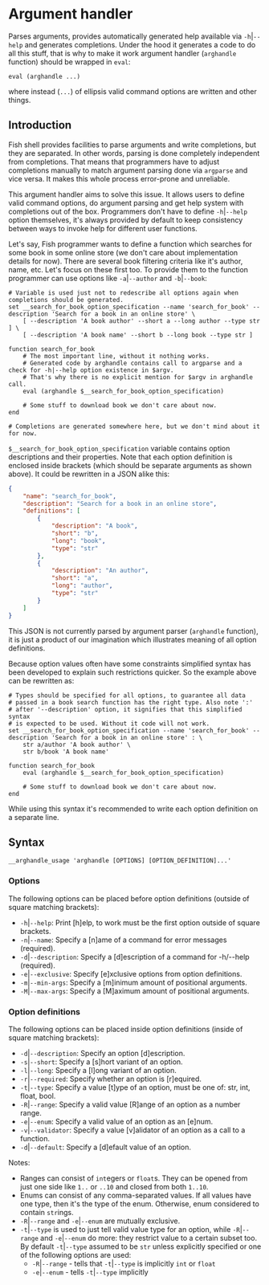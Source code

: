 # Argument handler

Parses arguments, provides automatically generated help available via `-h`|`--help` and generates completions. Under the hood it generates a code to do all this stuff, that is why to make it work argument handler (`arghandle` function) should be wrapped in `eval`:

```fish
eval (arghandle ...)
```

where instead (`...`) of ellipsis valid command options are written and other things.

## Introduction

Fish shell provides facilities to parse arguments and write completions, but they are separated. In other words, parsing is done completely independent from completions. That means that programmers have to adjust completions manually to match argument parsing done via `argparse` and vice versa. It makes this whole process error-prone and unreliable.

This argument handler aims to solve this issue. It allows users to define valid command options, do argument parsing and get help system with completions out of the box. Programmers don't have to define `-h`|`--help` option themselves, it's always provided by default to keep consistency between ways to invoke help for different user functions.

Let's say, Fish programmer wants to define a function which searches for some book in some online store (we don't care about implementation details for now). There are several book filtering criteria like it's author, name, etc. Let's focus on these first too. To provide them to the function programmer can use options like `-a`|`--author` and `-b`|`--book`:

```fish
# Variable is used just not to redescribe all options again when completions should be generated.
set __search_for_book_option_specification --name 'search_for_book' --description 'Search for a book in an online store' \
    [ --description 'A book author' --short a --long author --type str ] \
    [ --description 'A book name' --short b --long book --type str ]

function search_for_book  
    # The most important line, without it nothing works.
    # Generated code by arghandle contains call to argparse and a check for -h|--help option existence in $argv.
    # That's why there is no explicit mention for $argv in arghandle call.
    eval (arghandle $__search_for_book_option_specification)

    # Some stuff to download book we don't care about now.
end

# Completions are generated somewhere here, but we don't mind about it for now.
```

`$__search_for_book_option_specification` variable contains option descriptions and their properties. Note that each option definition is enclosed inside brackets (which should be separate arguments as shown above). It could be rewritten in a JSON alike this:

```json
{
    "name": "search_for_book",
    "description": "Search for a book in an online store",
    "definitions": [
        {
            "description": "A book",
            "short": "b",
            "long": "book",
            "type": "str"
        },
        {
            "description": "An author",
            "short": "a",
            "long": "author",
            "type": "str"
        }
    ]
}
```

This JSON is not currently parsed by argument parser (`arghandle` function), it is just a product of our imagination which illustrates meaning of all option definitions.

Because option values often have some constraints simplified syntax has been developed to explain such restrictions quicker. So the example above can be rewritten as:

```fish
# Types should be specified for all options, to guarantee all data
# passed in a book search function has the right type. Also note ':'
# after '--description' option, it signifies that this simplified syntax
# is expected to be used. Without it code will not work.
set __search_for_book_option_specification --name 'search_for_book' --description 'Search for a book in an online store' : \
    str a/author 'A book author' \
    str b/book 'A book name'

function search_for_book  
    eval (arghandle $__search_for_book_option_specification)

    # Some stuff to download book we don't care about now.
end
```

While using this syntax it's recommended to write each option definition on a separate line.

## Syntax

```fish
__arghandle_usage 'arghandle [OPTIONS] [OPTION_DEFINITION]...'
```

### Options

The following options can be placed before option definitions (outside of square matching brackets):

- `-h`|`--help`: Print [h]elp, to work must be the first option outside of square brackets.
- `-n`|`--name`: Specify a [n]ame of a command for error messages (required).
- `-d`|`--description`: Specify a [d]escription of a command for -h/--help (required).
- `-e`|`--exclusive`: Specify [e]xclusive options from option definitions.
- `-m`|`--min-args`: Specify a [m]inimum amount of positional arguments.
- `-M`|`--max-args`: Specify a [M]aximum amount of positional arguments.

### Option definitions

The following options can be placed inside option definitions (inside of square matching brackets):

- `-d`|`--description`: Specify an option [d]escription.
- `-s`|`--short`: Specify a [s]hort variant of an option.
- `-l`|`--long`: Specify a [l]ong variant of an option.
- `-r`|`--required`: Specify whether an option is [r]equired.
- `-t`|`--type`: Specify a value [t]ype of an option, must be one of: str, int, float, bool.
- `-R`|`--range`: Specify a valid value [R]ange of an option as a number range.
- `-e`|`--enum`: Specify a valid value of an option as an [e]num.
- `-v`|`--validator`: Specify a value [v]alidator of an option as a call to a function.
- `-d`|`--default`: Specify a [d]efault value of an option.

Notes:

- Ranges can consist of `int`egers or `float`s. They can be opened from just one side like `1..` or `..10` and closed from both `1..10`.
- Enums can consist of any comma-separated values. If all values have one type, then it's the type of the enum. Otherwise, enum considered to contain `str`ings.
- `-R`|`--range` and `-e`|`--enum` are mutually exclusive.
- `-t`|`--type` is used to just tell valid value type for an option, while `-R`|`--range` and `-e`|`--enum` do more: they restrict value to a certain subset too. By default `-t`|`--type` assumed to be `str` unless explicitly specified or one of the following options are used:
  - `-R`|`--range` - tells that `-t`|`--type` is implicitly `int` or `float`
  - `-e`|`--enum` - tells `-t`|`--type` implicitly  
